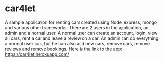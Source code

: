 # car4let
A sample application for renting cars created using Node, express, mongo and various other frameworks.
There are 2 users in the application, an admin and a normal user. 
A normal user can create an account, login, view all cars, rent a car and leave a review on a car. 
An admin can do everything a normal user can, but he can also add new cars, remove cars, remove reviews and remove bookings.
Here is the link to the app: https://car4let.herokuapp.com/
